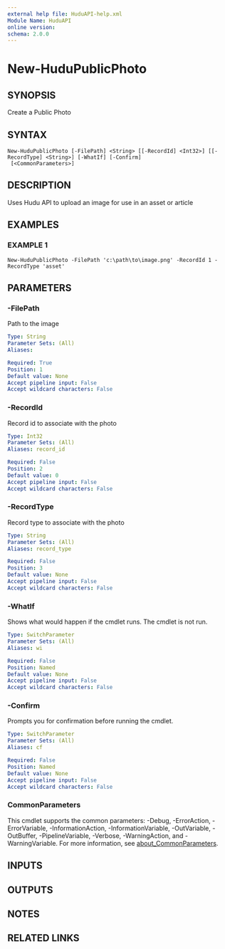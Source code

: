 ```yaml
---
external help file: HuduAPI-help.xml
Module Name: HuduAPI
online version:
schema: 2.0.0
---
```


# New-HuduPublicPhoto

## SYNOPSIS
Create a Public Photo

## SYNTAX

```
New-HuduPublicPhoto [-FilePath] <String> [[-RecordId] <Int32>] [[-RecordType] <String>] [-WhatIf] [-Confirm]
 [<CommonParameters>]
```

## DESCRIPTION
Uses Hudu API to upload an image for use in an asset or article

## EXAMPLES

### EXAMPLE 1
```
New-HuduPublicPhoto -FilePath 'c:\path\to\image.png' -RecordId 1 -RecordType 'asset'
```

## PARAMETERS

### -FilePath
Path to the image

```yaml
Type: String
Parameter Sets: (All)
Aliases:

Required: True
Position: 1
Default value: None
Accept pipeline input: False
Accept wildcard characters: False
```

### -RecordId
Record id to associate with the photo

```yaml
Type: Int32
Parameter Sets: (All)
Aliases: record_id

Required: False
Position: 2
Default value: 0
Accept pipeline input: False
Accept wildcard characters: False
```

### -RecordType
Record type to associate with the photo

```yaml
Type: String
Parameter Sets: (All)
Aliases: record_type

Required: False
Position: 3
Default value: None
Accept pipeline input: False
Accept wildcard characters: False
```

### -WhatIf
Shows what would happen if the cmdlet runs.
The cmdlet is not run.

```yaml
Type: SwitchParameter
Parameter Sets: (All)
Aliases: wi

Required: False
Position: Named
Default value: None
Accept pipeline input: False
Accept wildcard characters: False
```

### -Confirm
Prompts you for confirmation before running the cmdlet.

```yaml
Type: SwitchParameter
Parameter Sets: (All)
Aliases: cf

Required: False
Position: Named
Default value: None
Accept pipeline input: False
Accept wildcard characters: False
```

### CommonParameters
This cmdlet supports the common parameters: -Debug, -ErrorAction, -ErrorVariable, -InformationAction, -InformationVariable, -OutVariable, -OutBuffer, -PipelineVariable, -Verbose, -WarningAction, and -WarningVariable. For more information, see [about_CommonParameters](http://go.microsoft.com/fwlink/?LinkID=113216).

## INPUTS

## OUTPUTS

## NOTES

## RELATED LINKS
